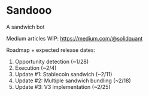 # Sandooo

A sandwich bot

Medium articles WIP:
https://medium.com/@solidquant

Roadmap + expected release dates:
1. Opportunity detection (~1/28)
2. Execution (~2/4)
3. Update #1: Stablecoin sandwich (~2/11)
4. Update #2: Multiple sandwich bundling (~2/18)
5. Update #3: V3 implementation (~2/25)